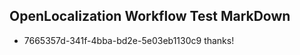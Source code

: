 ## OpenLocalization Workflow Test MarkDown
* 7665357d-341f-4bba-bd2e-5e03eb1130c9 thanks!

<!--HONumber=Aug16_HO5-->


